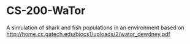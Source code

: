 # CS-200-WaTor
A simulation of shark and fish populations in an environment based on http://home.cc.gatech.edu/biocs1/uploads/2/wator_dewdney.pdf
